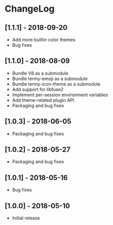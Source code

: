 # ChangeLog

## [1.1.1] - 2018-09-20

- Add more builtin color themes
- Bug fixes

## [1.1.0] - 2018-08-09

- Bundle V8 as a submodule
- Bundle termy-emoji as a submodule
- Bundle termy-icon-theme as a submodule
- Add support for libfuse2
- Implement per-session environment variables
- Add theme-related plugin API
- Packaging and bug fixes

## [1.0.3] - 2018-06-05

- Packaging and bug fixes

## [1.0.2] - 2018-05-27

- Packaging and bug fixes

## [1.0.1] - 2018-05-16

- Bug fixes

## [1.0.0] - 2018-05-10

- Initial release
